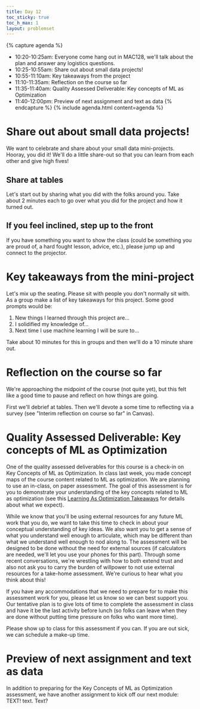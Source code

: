 ```yaml
---
title: Day 12
toc_sticky: true 
toc_h_max: 1
layout: problemset
---
```


{% capture agenda %}
* 10:20-10:25am: Everyone come hang out in MAC128, we'll talk about the plan and answer any logistics questions.
* 10:25-10:55am: Share out about small data projects! 
* 10:55-11:10am: Key takeaways from the project
* 11:10-11:35am: Reflection on the course so far
* 11:35-11:40am: Quality Assessed Deliverable: Key concepts of ML as Optimization
* 11:40-12:00pm: Preview of next assignment and text as data
{% endcapture %}
{% include agenda.html content=agenda %}

# Share out about small data projects! 

We want to celebrate and share about your small data mini-projects. Hooray, you did it! We'll do a little share-out so that you can learn from each other and give high fives!


## Share at tables

Let's start out by sharing what you did with the folks around you.  Take about 2 minutes each to go over what you did for the project and how it turned out.

## If you feel inclined, step up to the front

If you have something you want to show the class (could be something you are proud of, a hard fought lesson, advice, etc.), please jump up and connect to the projector.

# Key takeaways from the mini-project

Let's mix up the seating.  Please sit with people you don't normally sit with.  As a group make a list of key takeaways for this project.  Some good prompts would be:

1. New things I learned through this project are...
2. I solidified my knowledge of...
3. Next time I use machine learning I will be sure to...

Take about 10 minutes for this in groups and then we'll do a 10 minute share out.

# Reflection on the course so far

We're approaching the midpoint of the course (not quite yet), but this felt like a good time to pause and reflect on how things are going. 

First we'll debrief at tables. Then we'll devote a some time to reflecting via a survey (see "Interim reflection on course so far" in Canvas).

# Quality Assessed Deliverable: Key concepts of ML as Optimization

One of the quality assessed deliverables for this course is a check-in on Key Concepts of ML as Optimization. In class last week, you made concept maps of the course content related to ML as optimization. We are planning to use an in-class, on paper assessment. The goal of this assessment is for you to demonstrate your understanding of the key concepts related to ML as optimization (see this [Learning As Optimization Takeaways](../assignment09/LearningAsOptimizationTakeaways) for details about what we expect). 

While we know that you'll be using external resources for any future ML work that you do, we want to take this time to check in about your conceptual understanding of key ideas. We also want you to get a sense of what you understand well enough to articulate, which may be different than what we understand well enough to nod along to. The assessment will be designed to be done without the need for external sources (if calculators are needed, we'll let you use your phones for this part). Through some recent conversations, we're wrestling with how to both extend trust and also not ask you to carry the burden of willpower to not use external resources for a take-home assessment. We're curious to hear what you think about this!

If you have any accommodations that we need to prepare for to make this assessment work for you, please let us know so we can best support you. Our tentative plan is to give lots of time to complete the assessment in class and have it be the last activity before lunch (so folks can leave when they are done without putting time pressure on folks who want more time). 

Please show up to class for this assessment if you can. If you are out sick, we can schedule a make-up time.

# Preview of next assignment and text as data

In addition to preparing for the Key Concepts of ML as Optimization assessment, we have another assignment to kick off our next module: TEXT! text. Text?

